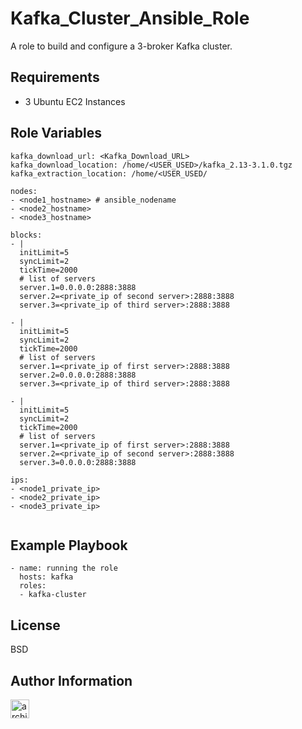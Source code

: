 Kafka_Cluster_Ansible_Role
=========

A role to build and configure a 3-broker Kafka cluster.

Requirements
------------
- 3 Ubuntu EC2 Instances

Role Variables
--------------

```
kafka_download_url: <Kafka_Download_URL>
kafka_download_location: /home/<USER_USED>/kafka_2.13-3.1.0.tgz
kafka_extraction_location: /home/<USER_USED/

nodes:
- <node1_hostname> # ansible_nodename
- <node2_hostname>
- <node3_hostname>

blocks:
- | 
  initLimit=5
  syncLimit=2
  tickTime=2000
  # list of servers
  server.1=0.0.0.0:2888:3888
  server.2=<private_ip of second server>:2888:3888
  server.3=<private_ip of third server>:2888:3888

- | 
  initLimit=5
  syncLimit=2
  tickTime=2000
  # list of servers
  server.1=<private_ip of first server>:2888:3888
  server.2=0.0.0.0:2888:3888
  server.3=<private_ip of third server>:2888:3888

- |
  initLimit=5
  syncLimit=2
  tickTime=2000
  # list of servers
  server.1=<private_ip of first server>:2888:3888
  server.2=<private_ip of second server>:2888:3888
  server.3=0.0.0.0:2888:3888

ips:
- <node1_private_ip>
- <node2_private_ip>
- <node3_private_ip>


```

Example Playbook
----------------


    - name: running the role
      hosts: kafka
      roles:
      - kafka-cluster

License
-------

BSD

Author Information
------------------

<a href="https://www.linkedin.com/in/zainabsabry/">
<img src="https://www.vectorlogo.zone/logos/linkedin/linkedin-icon.svg
" alt="architecture" width="30" height="30" />
</a>


